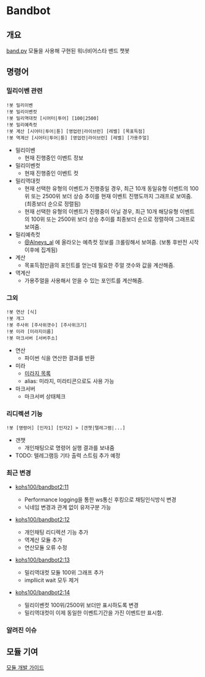 # Bandbot

## 개요

[band.py](https://github.com/kohs100/band.py) 모듈을 사용해 구현된 워너비어스타 밴드 챗봇
  
## 명령어

### 밀리이벤 관련

```text
!봇 밀리이벤
!봇 밀리이벤컷
!봇 밀리역대컷 [시어터|투어] [100|2500]
!봇 밀리예측컷
!봇 계산 [시어터|투어|튠] [영업런|라이브런] [레벨] [목표득점]
!봇 역계산 [시어터|투어|튠] [영업런|라이브런] [레벨] [가용주얼]
```

* 밀리이벤
  * 현재 진행중인 이벤트 정보
* 밀리이벤컷
  * 현재 진행중인 이벤트 컷
* 밀리역대컷
  * 현재 선택한 유형의 이벤트가 진행중일 경우, 최근 10개 동일유형 이벤트의 100위 또는 2500위 보더 상승 추이를 현재 이벤트 진행도까지 그래프로 보여줌. (최종보더 순으로 정렬됨)
  * 현재 선택한 유형의 이벤트가 진행중이 아닐 경우, 최근 10개 해당유형 이벤트의 100위 또는 2500위 보더 상승 추이를 최종보더 순으로 정렬하여 그래프로 보여줌.
* 밀리예측컷
  * [@Alneys_al](https://twitter.com/alneys_al) 에 올라오는 예측컷 정보를 크롤링해서 보여줌. (보통 후반전 시작 이후에 집계됨)
* 계산
  * 목표득점만큼의 포인트를 얻는데 필요한 주얼 갯수와 값을 계산해줌.
* 역계산
  * 가용주얼을 사용해서 얻을 수 있는 포인트를 계산해줌.
  
### 그외

```text
!봇 연산 [식]
!봇 개그
!봇 주사위 [주사위갯수] [주사위크기]
!봇 미라 [미라지이름]
!봇 마크서버 [서버주소]
```

* 연산
  * 파이썬 식을 연산한 결과를 반환
* 미라
  * [미라지 목록](https://bot.ster.email/miraji.html)
  * alias: 미라지, 미라티콘으로도 사용 가능
* 마크서버
  * 마크서버 상태체크

### 리디렉션 기능
```text
!봇 [명령어] [인자1] [인자2] > [갠챗|텔레그램|...]
```
* 갠챗
  * 개인채팅으로 명령어 실행 결과를 보내줌
* TODO: 텔레그램등 기타 출력 스트림 추가 예정

### 최근 변경
* [kohs100/bandbot2:11](https://hub.docker.com/r/kohs100/bandbot2)
  * Performance logging을 통한 ws통신 후킹으로 채팅인식방식 변경
  * 닉네임 변경과 관계 없이 유저구분 가능
  
* [kohs100/bandbot2:12](https://hub.docker.com/r/kohs100/bandbot2)
  * 개인채팅 리디렉션 기능 추가
  * 역계산 모듈 추가
  * 연산모듈 오류 수정

* [kohs100/bandbot2:13](https://hub.docker.com/r/kohs100/bandbot2)
  * 밀리역대컷 모듈 100위 그래프 추가
  * impllicit wait 모두 제거

* [kohs100/bandbot2:14](https://hub.docker.com/r/kohs100/bandbot2)
  * 밀리이벤컷 100위/2500위 보더만 표시하도록 변경
  * 밀리역대컷이 이제 동일한 이벤트기간을 가진 이벤트만 표시함.

### 알려진 이슈


## 모듈 기여

[모듈 개발 가이드](https://github.com/kohs100/bandbot2/tree/master/_module_example)